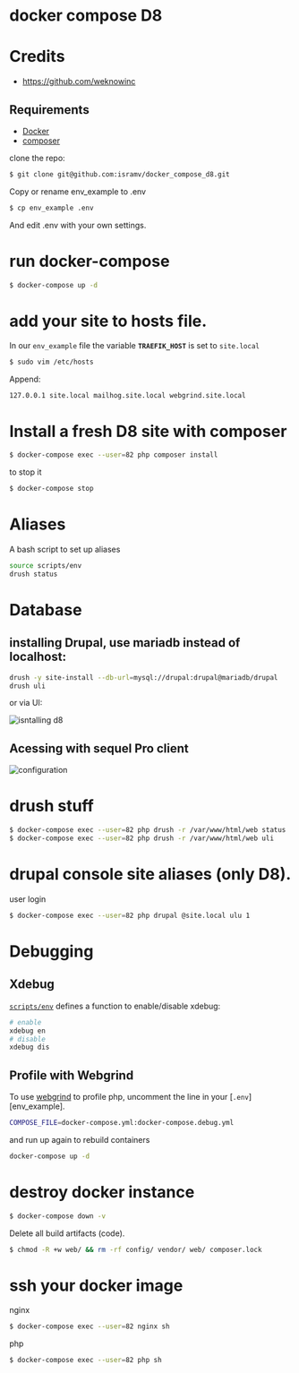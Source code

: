 # docker compose D8

# Credits

- https://github.com/weknowinc

## Requirements 

- [Docker](https://www.docker.com/community-edition)
- [composer](https://getcomposer.org/doc/00-intro.md#installation-linux-unix-osx)

clone the repo:

```bash
$ git clone git@github.com:isramv/docker_compose_d8.git
```

Copy or rename env_example to .env

```bash
$ cp env_example .env
```

And edit .env with your own settings.

# run docker-compose

```bash
$ docker-compose up -d
```

# add your site to hosts file.

In our `env_example` file the variable **`TRAEFIK_HOST`** is set to `site.local`

```bash
$ sudo vim /etc/hosts
```

Append:

```
127.0.0.1 site.local mailhog.site.local webgrind.site.local
```

# Install a fresh D8 site with composer

```bash
$ docker-compose exec --user=82 php composer install
```
to stop it
```bash
$ docker-compose stop
```

# Aliases

A bash script to set up aliases

```bash
source scripts/env
drush status
```

# Database

## installing Drupal, use mariadb instead of localhost:

```bash
drush -y site-install --db-url=mysql://drupal:drupal@mariadb/drupal
drush uli
```

or via UI:

![isntalling d8](https://www.evernote.com/l/Ar8MCZ_MMGdLEJNL7_RK9wC8MMh6j5MEHgwB/image.png)


## Acessing with sequel Pro client

![configuration](https://www.evernote.com/l/Ar-v6WAoltRM0q9PH2PVg1fGoc5YspwdLEwB/image.png)

# drush stuff

```bash
$ docker-compose exec --user=82 php drush -r /var/www/html/web status
$ docker-compose exec --user=82 php drush -r /var/www/html/web uli
```
# drupal console site aliases (only D8).

user login

```bash
$ docker-compose exec --user=82 php drupal @site.local ulu 1
```

# Debugging

## Xdebug

[`scripts/env`](scripts/env) defines a function to enable/disable xdebug:

```bash
# enable
xdebug en
# disable
xdebug dis
```

## Profile with Webgrind

To use [webgrind](https://github.com/jokkedk/webgrind) to profile php, uncomment the line in your [`.env`][env_example].

```bash
COMPOSE_FILE=docker-compose.yml:docker-compose.debug.yml
```

and run up again to rebuild containers

```bash
docker-compose up -d
```

# destroy docker instance

```bash
$ docker-compose down -v
```

Delete all build artifacts (code).

```bash
$ chmod -R +w web/ && rm -rf config/ vendor/ web/ composer.lock
```

# ssh your docker image

nginx
```bash
$ docker-compose exec --user=82 nginx sh
```

php
```bash
$ docker-compose exec --user=82 php sh
```
